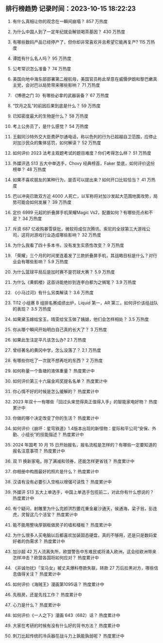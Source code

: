 
## 排行榜趋势 记录时间：2023-10-15 18:22:23
  
  1. 有什么真相让你的观念在一瞬间崩塌？ 857 万热度
    
  2. 为什么中国人到了一定年纪就会解锁喝茶基因？ 430 万热度
    
  3. 有哪些数码产品已经停产了，但你却非常喜欢并且希望它能再复产? 115 万热度
    
  4. 谭姓有什么名人吗？ 95 万热度
    
  5. 公考常识怎么准备？ 74 万热度
    
  6. 美国向地中海东部部署第二艘航母，美国官员称此举意在威慑伊朗和黎巴嫩真主党，会对巴以局势带来哪些影响？ 71 万热度
    
  7. 《博德之门 3》有哪些必拿的武器装备？ 67 万热度
    
  8. “饮月之乱”的前因后果到底是什么？ 59 万热度
    
  9. 已知密度最大的生物是什么？ 58 万热度
    
  10. 考上公务员了，是什么感觉？ 54 万热度
    
  11. 王毅同沙特外交大臣费萨尔通电话，称以色列的行为已超越自卫范围，应停止对加沙民众的集体惩罚，如何解读？ 52 万热度
    
  12. 如何评价 2023 法考主观题考试的题目难度？你们考得怎么样？ 51 万热度
    
  13. 外媒评选 S13 五大中单选手，Chovy 经典榜首，Faker 垫底，如何评价这份榜单？ 48 万热度
    
  14. 如果不喜欢朋友的某种行为，是否可以提出来？如何开口比较恰当？ 41 万热度
    
  15. 巴以冲突已致双方近 4000 人死亡，以军称将对加沙发起大范围地面攻势，局势可能会如何发展？ 39 万热度
    
  16. 定价 6999 元起的折叠屏手机荣耀Magic Vs2，配置如何？有哪些亮点和不足？ 34 万热度
    
  17. 斥资 687 亿收购暴雪获批，微软将成仅次腾讯、索尼的全球第三大游戏公司，这将对游戏行业造成哪些影响？ 32 万热度
    
  18. 为什么我看了四十多本书，没有发生实质性改变？ 9 万热度
    
  19. 「荣耀」三个月的时间里连着发了三款折叠屏手机，其战略目标是什么？对行业会有哪些影响？ 5.9 万热度
    
  20. 为什么篮球平局后是加时赛不是罚球大赛？ 5.9 万热度
    
  21. 为什么《黄鹤楼》这首诗能绝妙到连李白都为之搁笔？ 3.9 万热度
    
  22. 《小马过河》有什么另类解读？ 3.6 万热度
    
  23. TI12 小组赛 B 组排名赛成绩出炉，Liquid 第一，AR 第三，如何评价该组战队的表现？ 3.5 万热度
    
  24. 如果黛玉嫁给宝玉，晴雯给宝玉做了姨娘，他们会怎样相处？ 3.5 万热度
    
  25. 你从哪个瞬间开始明白自己真的长大了？ 3 万热度
    
  26. 如果此生注定平凡该怎么办? 2.1 万热度
    
  27. 曾经著名的黄冈中学，怎么没落了？ 2.1 万热度
    
  28. 有哪些你吃了一次就不想再吃的东西？ 2 万热度
    
  29. 如何称量一个鱼塘的液体重量？ 热度累计中
    
  30. 如何评价第三十六届金鸡奖提名名单？ 热度累计中
    
  31. 你心情不好的时候是怎么缓解的？ 热度累计中
    
  32. 2023 年双十一有哪些「回过头来觉得真正值得入手」的智能家电好物？ 热度累计中
    
  33. 你做的哪个决定改变了你的生活？ 热度累计中
    
  34. 如何评价《崩坏：星穹铁道》1.4版本出现的新怪物：星际和平公司“安保、外勤、小组长”的技能描述？ 热度累计中
    
  35. 2024 年国考 10 月 15 日开始报名，报名流程是怎样的？有哪些一定要知道的报名注意事项？ 热度累计中
    
  36. 双 11 换新家电，除了满减和领券，还能怎样更省钱？ 热度累计中
    
  37. 你相册中构图最好的照片是什么？ 热度累计中
    
  38. 汉语有没有必要引入空格以增强可读性？ 热度累计中
    
  39. 外媒评 S13 五大上单选手，中国上单选手包揽前二，对此你有什么想说的？ 热度累计中
    
  40. 有个疑问，射雕里为什么完颜洪烈要花重金雇沙通天，侯通海，梁子翁，彭连虎，灵智这几个活宝？ 热度累计中
    
  41. 能不能用整块厚钢板做房子的墙和楼板？ 热度累计中
    
  42. 为什么很多人买电脑以后都喜欢加装固态硬盘，真的不够用，还是只是数码爱好者的伪需求？ 热度累计中
    
  43. 加沙超 42 万人流离失所，欧盟警告中东难民或将涌入欧洲，这会给欧洲带来怎样冲击？欧盟各国将如何应对？ 热度累计中
    
  44. 《非诚勿扰》「宝马女」被丈夫爆料卷款失联，转款 27 万后拉黑对方，哪些信息值得关注？ 热度累计中
    
  45. 如何评价《海贼王》漫画第1095话？ 热度累计中
    
  46. 先租房，还是先找工作？ 热度累计中
    
  47. 心力是什么？ 热度累计中
    
  48. 如何评价《一人之下》漫画 643（682）话？ 热度累计中
    
  49. 大家在考研的时候有没有什么好的背书方法？ 热度累计中
    
  50. 刺刀比起传统的冷兵器在战斗力上孰能孰弱呢？ 热度累计中
    